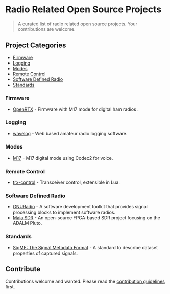 # Radio Related Open Source Projects

> A curated list of radio related open source projects.  Your contributions are welcome.

## Project Categories

- [Firmware](#firmware)
- [Logging](#logging)
- [Modes](#modes)
- [Remote Control](#remote-control)
- [Software Defined Radio](#software-defined-radio)
- [Standards](#standards)

### Firmware

- [OpenRTX](https://openrtx.org) - Firmware with M17 mode for digital ham radios .

### Logging

- [wavelog](https://www.wavelog.org/) - Web based amateur radio logging software.

### Modes

- [M17](https://github.com/m17-project) - M17 digital mode using Codec2 for voice.

### Remote Control

- [trx-control](https://trx-control.msys.ch) - Transceiver control, extensible in Lua.

### Software Defined Radio

- [GNURadio](https://www.gnuradio.org/) - A software development toolkit that provides signal processing blocks to implement software radios.
- [Maia SDR](https://maia-sdr.org) - An open-source FPGA-based SDR project focusing on the ADALM Pluto.

### Standards

- [SigMF: The Signal Metadata Format](https://github.com/sigmf/SigMF) - A standard to describe dataset properties of captured signals.

## Contribute

Contributions welcome and wanted.  Please read the [contribution guidelines](contributing.md) first.
